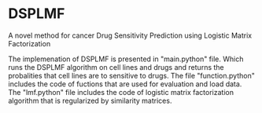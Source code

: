 # DSPLMF
 A novel method for cancer Drug Sensitivity Prediction using Logistic Matrix Factorization
 
 
The implemenation of DSPLMF is presented in "main.python" file. Which runs the DSPLMF algorithm on cell lines and drugs and returns the probalities that cell lines are to sensitive to drugs. The file "function.python" includes the code of fuctions that are used for evaluation and load data. The "lmf.python" file includes the code of logistic matrix factorization algorithm that is regularized by similarity matrices.
